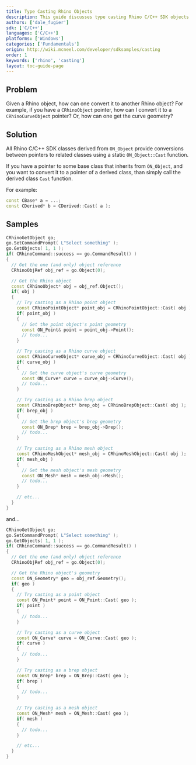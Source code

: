 ```yaml
---
title: Type Casting Rhino Objects
description: This guide discusses type casting Rhino C/C++ SDK objects.
authors: ['dale_fugier']
sdk: ['C/C++']
languages: ['C/C++']
platforms: ['Windows']
categories: ['Fundamentals']
origin: http://wiki.mcneel.com/developer/sdksamples/casting
order: 1
keywords: ['rhino', 'casting']
layout: toc-guide-page
---
```


 
## Problem

Given a Rhino object, how can one convert it to another Rhino object?  For example, if you have a `CRhinoObject` pointer, how can I convert it to a `CRhinoCurveObject` pointer?  Or, how can one get the curve geometry?

## Solution

All Rhino C/C++ SDK classes derived from `ON_Object` provide conversions between pointers to related classes using a static `ON_Object::Cast` function.

If you have a pointer to some base class that inherits from `ON_Object`, and you want to convert it to a pointer of a derived class, than simply call the derived class `Cast` function.

For example:

```cpp
const CBase* a = ...;
const CDerived* b = CDerived::Cast( a );
```

## Samples

```cpp
CRhinoGetObject go;
go.SetCommandPrompt( L"Select something" );
go.GetObjects( 1, 1 );
if( CRhinoCommand::success == go.CommandResult() )
{
  // Get the one (and only) object reference
  CRhinoObjRef obj_ref = go.Object(0);

  // Get the Rhino object
  const CRhinoObject* obj = obj_ref.Object();
  if( obj )
  {
    // Try casting as a Rhino point object
    const CRhinoPointObject* point_obj = CRhinoPointObject::Cast( obj );
    if( point_obj )
    {
      // Get the point object's point geometry
      const ON_Point& point = point_obj->Point();
      // todo...
    }

    // Try casting as a Rhino curve object
    const CRhinoCurveObject* curve_obj = CRhinoCurveObject::Cast( obj );
    if( curve_obj )
    {
      // Get the curve object's curve geometry
      const ON_Curve* curve = curve_obj->Curve();
      // todo...
    }

    // Try casting as a Rhino brep object
    const CRhinoBrepObject* brep_obj = CRhinoBrepObject::Cast( obj );
    if( brep_obj )
    {
      // Get the brep object's brep geometry
      const ON_Brep* brep = brep_obj->Brep();
      // todo...
    }

    // Try casting as a Rhino mesh object
    const CRhinoMeshObject* mesh_obj = CRhinoMeshObject::Cast( obj );
    if( mesh_obj )
    {
      // Get the mesh object's mesh geometry
      const ON_Mesh* mesh = mesh_obj->Mesh();
      // todo...
    }

    // etc...
  }
}
```

and...

```cpp
CRhinoGetObject go;
go.SetCommandPrompt( L"Select something" );
go.GetObjects( 1, 1 );
if( CRhinoCommand::success == go.CommandResult() )
{
  // Get the one (and only) object reference
  CRhinoObjRef obj_ref = go.Object(0);

  // Get the Rhino object's geometry
  const ON_Geometry* geo = obj_ref.Geometry();
  if( geo )
  {
    // Try casting as a point object
    const ON_Point* point = ON_Point::Cast( geo );
    if( point )
    {
      // todo...
    }

    // Try casting as a curve object
    const ON_Curve* curve = ON_Curve::Cast( geo );
    if( curve )
    {
      // todo...
    }

    // Try casting as a brep object
    const ON_Brep* brep = ON_Brep::Cast( geo );
    if( brep )
    {
      // todo...
    }

    // Try casting as a mesh object
    const ON_Mesh* mesh = ON_Mesh::Cast( geo );
    if( mesh )
    {
      // todo...
    }

    // etc...
  }
}
```
